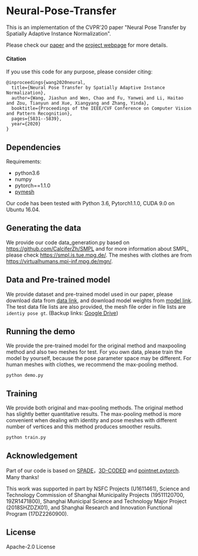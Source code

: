 # Neural-Pose-Transfer

This is an implementation of the CVPR'20 paper "Neural Pose Transfer by Spatially Adaptive Instance Normalization".

Please check our [paper](https://arxiv.org/abs/2003.07254) and the [project webpage](https://jiashunwang.github.io/Neural-Pose-Transfer/) for more details.

#### Citation

If you use this code for any purpose, please consider citing:
```
@inproceedings{wang2020neural,
  title={Neural Pose Transfer by Spatially Adaptive Instance Normalization},
  author={Wang, Jiashun and Wen, Chao and Fu, Yanwei and Li, Haitao and Zou, Tianyun and Xue, Xiangyang and Zhang, Yinda},
  booktitle={Proceedings of the IEEE/CVF Conference on Computer Vision and Pattern Recognition},
  pages={5831--5839},
  year={2020}
}
```

## Dependencies

Requirements:
- python3.6
- numpy
- pytorch==1.1.0
- [pymesh](https://pymesh.readthedocs.io/en/latest/)

Our code has been tested with Python 3.6, Pytorch1.1.0, CUDA 9.0 on Ubuntu 16.04.

## Generating the data
We provide our code data_generation.py based on https://github.com/CalciferZh/SMPL and for more information about SMPL, please check https://smpl.is.tue.mpg.de/. The meshes with clothes are from https://virtualhumans.mpi-inf.mpg.de/mgn/.

## Data and Pre-trained model
We provide dataset and pre-trained model used in our paper, please download data from [data link](http://www.sdspeople.fudan.edu.cn/fuyanwei/download/NeuralPoseTransfer/data/), and download model weights from [model link](http://www.sdspeople.fudan.edu.cn/fuyanwei/download/NeuralPoseTransfer/ckpt/). The test data file lists are also provided, the mesh file order in file lists are `identiy pose gt`.
(Backup links: [Google Drive](https://drive.google.com/drive/folders/1ZduWjWn5sqbiU7aG2VSFm5YcdGudFTwk?usp=sharing))

## Running the demo
We provide the pre-trained model for the original method and maxpooling method and also two meshes for test. For you own data, please train the model by yourself, because the pose parameter space may be different. For human meshes with clothes, we recommend the max-pooling method.
```
python demo.py
```


## Training
We provide both original and max-pooling methods. The original method has slightly better quantitative results. The max-pooling method is more convenient when dealing with identity and pose meshes with different number of vertices and this method produces smoother results.
```
python train.py
```

## Acknowledgement
Part of our code is based on [SPADE](https://github.com/NVlabs/SPADE)，[3D-CODED](https://github.com/ThibaultGROUEIX/3D-CODED) and [pointnet.pytorch](https://github.com/fxia22/pointnet.pytorch
). Many thanks!

This work was supported in part by NSFC Projects (U1611461), Science and Technology Commission of Shanghai Municipality Projects (19511120700, 19ZR1471800), Shanghai Municipal Science and Technology Major Project (2018SHZDZX01), and Shanghai Research and Innovation Functional Program (17DZ2260900).

## License
Apache-2.0 License
